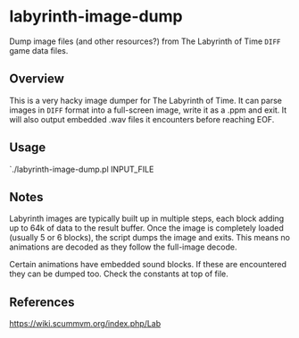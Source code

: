 # labyrinth-image-dump
Dump image files (and other resources?) from The Labyrinth of Time `DIFF` game data files.

## Overview
This is a very hacky image dumper for The Labyrinth of Time.  It can parse images in `DIFF` format into a full-screen image, write it as a .ppm and exit.  It will also output embedded .wav files it encounters before reaching EOF.

## Usage
`./labyrinth-image-dump.pl INPUT_FILE

## Notes
Labyrinth images are typically built up in multiple steps, each block adding up to 64k of data to the result buffer.  Once the image is completely loaded (usually 5 or 6 blocks), the script dumps the image and exits.  This means no animations are decoded as they follow the full-image decode.

Certain animations have embedded sound blocks.  If these are encountered they can be dumped too.  Check the constants at top of file.

## References
<https://wiki.scummvm.org/index.php/Lab>
